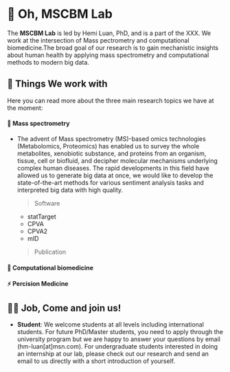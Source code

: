  # 👋 Oh, MSCBM Lab

The **MSCBM Lab** is led by Hemi Luan, PhD, and is a part of the XXX. We work at the intersection of Mass pectrometry and computational biomedicine.The broad goal of our research is to gain mechanistic insights about human health by applying mass spectrometry and computational methods to modern big data. 

## 🔧 Things We work with
Here you can read more about the three main research topics we have at the moment:

#### 🔭 Mass spectrometry
 - The advent of Mass spectrometry (MS)-based omics technologies (Metabolomics, Proteomics) has enabled us to survey the whole metabolites, xenobiotic substance, and proteins from an organism, tissue, cell or biofluid, and decipher molecular mechanisms underlying complex human diseases. The rapid developments in this field have allowed us to generate big data at once, we would like to develop the state-of-the-art methods for various sentiment analysis tasks and interpreted big data with high quality.
 
      > Software
      - statTarget
      - CPVA
      - CPVA2
      - mID
      > Publication

#### 🤔 Computational biomedicine

#### ⚡ Percision Medicine


## 👋🏼 Job, Come and join us!

 - **Student**: We welcome students at all levels including international students. For future PhD/Master students, you need to apply through the university program but we are happy to answer your questions by email (hm-luan[at]msn.com). For undergraduate students interested in doing an internship at our lab, please check out our research and send an email to us directly with a short introduction of yourself.
